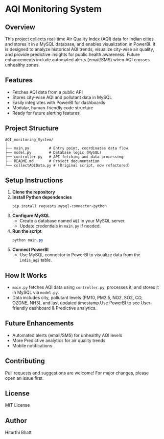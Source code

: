 # AQI Monitoring System

## Overview
This project collects real-time Air Quality Index (AQI) data for Indian cities and stores it in a MySQL database, and enables visualization in PowerBI. It is designed to analyze historical AQI trends, visualize city-wise air quality, and provide predictive insights for public health awareness. Future enhancements include automated alerts (email/SMS) when AQI crosses unhealthy zones.

## Features
- Fetches AQI data from a public API
- Stores city-wise AQI and pollutant data in MySQL
- Easily integrates with PowerBI for dashboards
- Modular, human-friendly code structure
- Ready for future alerting features

## Project Structure
```
AQI_monitoring_System/
│
├── main.py         # Entry point, coordinates data flow
├── model.py        # Database logic (MySQL)
├── controller.py   # API fetching and data processing
├── README.md       # Project documentation
└── collectAQIData.py # (Original script, now refactored)
```

## Setup Instructions
1. **Clone the repository**
2. **Install Python dependencies**
   ```powershell
   pip install requests mysql-connector-python
   ```
3. **Configure MySQL**
   - Create a database named `AQI` in your MySQL server.
   - Update credentials in `main.py` if needed.
4. **Run the script**
   ```powershell
   python main.py
   ```
5. **Connect PowerBI**
   - Use MySQL connector in PowerBI to visualize data from the `india_aqi` table.

## How It Works
- `main.py` fetches AQI data using `controller.py`, processes it, and stores it in MySQL via `model.py`.
- Data includes city, pollutant levels (PM10, PM2.5, NO2, SO2, CO, OZONE, NH3), and last updated timestamp.Use PowerBI to see User-friendly dashboard & Predictive analytics.

## Future Enhancements
- Automated alerts (email/SMS) for unhealthy AQI levels
- More Predictive analytics for air quality trends
- Mobile notifications

## Contributing
Pull requests and suggestions are welcome! For major changes, please open an issue first.

## License
MIT License

## Author
Hitarthi Bhatt
